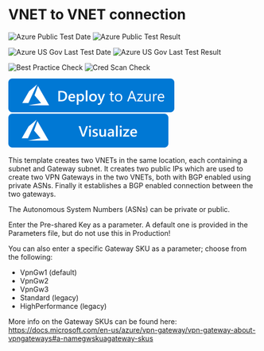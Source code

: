 # VNET to VNET connection

![Azure Public Test Date](https://azurequickstartsservice.blob.core.windows.net/badges/201-vnet-to-vnet-bgp/PublicLastTestDate.svg)
![Azure Public Test Result](https://azurequickstartsservice.blob.core.windows.net/badges/201-vnet-to-vnet-bgp/PublicDeployment.svg)

![Azure US Gov Last Test Date](https://azurequickstartsservice.blob.core.windows.net/badges/201-vnet-to-vnet-bgp/FairfaxLastTestDate.svg)
![Azure US Gov Last Test Result](https://azurequickstartsservice.blob.core.windows.net/badges/201-vnet-to-vnet-bgp/FairfaxDeployment.svg)

![Best Practice Check](https://azurequickstartsservice.blob.core.windows.net/badges/201-vnet-to-vnet-bgp/BestPracticeResult.svg)
![Cred Scan Check](https://azurequickstartsservice.blob.core.windows.net/badges/201-vnet-to-vnet-bgp/CredScanResult.svg)

[![Deploy To Azure](https://raw.githubusercontent.com/Azure/azure-quickstart-templates/master/1-CONTRIBUTION-GUIDE/images/deploytoazure.svg?sanitize=true)]("https://portal.azure.com/#create/Microsoft.Template/uri/https%3A%2F%2Fraw.githubusercontent.com%2FAzure%2Fazure-quickstart-templates%2Fmaster%2F201-vnet-to-vnet-bgp%2Fazuredeploy.json")  [![Visualize](https://raw.githubusercontent.com/Azure/azure-quickstart-templates/master/1-CONTRIBUTION-GUIDE/images/visualizebutton.svg?sanitize=true)]("http://armviz.io/#/?load=https%3A%2F%2Fraw.githubusercontent.com%2FAzure%2Fazure-quickstart-templates%2Fmaster%2F201-vnet-to-vnet-bgp%2Fazuredeploy.json")

This template creates two VNETs in the same location, each containing a subnet and Gateway subnet. It creates two public IPs which are used to create two VPN Gateways in the two VNETs, both with BGP enabled using private ASNs. Finally it establishes a BGP enabled connection between the two gateways.

The Autonomous System Numbers (ASNs) can be private or public.

Enter the Pre-shared Key as a parameter. A default one is provided in the Parameters file, but do not use this in Production!

You can also enter a specific Gateway SKU as a parameter; choose from the following:
* VpnGw1 (default)
* VpnGw2
* VpnGw3
* Standard (legacy)
* HighPerformance (legacy)

More info on the Gateway SKUs can be found here: https://docs.microsoft.com/en-us/azure/vpn-gateway/vpn-gateway-about-vpngateways#a-namegwskuagateway-skus


